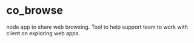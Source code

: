 co_browse
=========

node app to share web browsing. Tool to help support team to work with client on exploring web apps.